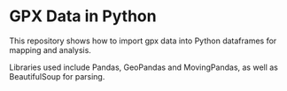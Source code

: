 # GPX Data in Python

This repository shows how to import gpx data into Python dataframes for mapping and analysis.

Libraries used include Pandas, GeoPandas and MovingPandas, as well as BeautifulSoup for parsing.
